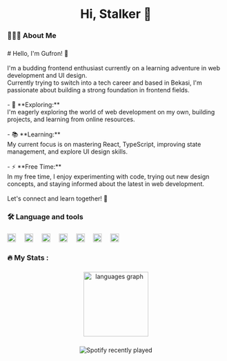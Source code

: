 <h1 align="center">Hi, Stalker 👋</h1>

###

<h3 align="left">👨🏻‍💻 About Me</h3>

###

<p align="left"># Hello, I'm Gufron! 👋<br><br>I'm a budding frontend enthusiast currently on a learning adventure in web development and UI design. <br>Currently trying to switch into a tech career and based in Bekasi, I'm passionate about building a strong foundation in frontend fields.<br><br>- 🔭 **Exploring:**<br>  I'm eagerly exploring the world of web development on my own, building projects, and learning from online resources.<br><br>- 📚 **Learning:**<br>  My current focus is on mastering React, TypeScript, improving state management, and explore UI design skills.<br><br>- ⚡ **Free Time:**<br>  In my free time, I enjoy experimenting with code, trying out new design concepts, and staying informed about the latest in web development.<br><br>Let's connect and learn together! 🚀</p>

###

<h3 align="left">🛠 Language and tools</h3>

###

<div align="left">
  <img src="https://cdn.jsdelivr.net/gh/devicons/devicon/icons/html5/html5-original.svg" height="20" alt="html5 logo"  />
  <img width="12" />
  <img src="https://cdn.jsdelivr.net/gh/devicons/devicon/icons/css3/css3-original.svg" height="20" alt="css3 logo"  />
  <img width="12" />
  <img src="https://cdn.jsdelivr.net/gh/devicons/devicon/icons/typescript/typescript-original.svg" height="20" alt="typescript logo"  />
  <img width="12" />
  <img src="https://cdn.jsdelivr.net/gh/devicons/devicon/icons/react/react-original.svg" height="20" alt="react logo"  />
  <img width="12" />
  <img src="https://cdn.jsdelivr.net/gh/devicons/devicon/icons/bootstrap/bootstrap-original.svg" height="20" alt="bootstrap logo"  />
  <img width="12" />
  <img src="https://skillicons.dev/icons?i=tailwind" height="20" alt="tailwindcss logo"  />
  <img width="12" />
  <img src="https://cdn.jsdelivr.net/gh/devicons/devicon/icons/figma/figma-original.svg" height="20" alt="figma logo"  />
</div>

###

<h3 align="left">🔥   My Stats :</h3>

###

<div align="center">
  <img src="https://github-readme-stats.vercel.app/api/top-langs?username=gufranlazuardi&locale=en&hide_title=false&layout=compact&card_width=320&langs_count=5&theme=dracula&hide_border=false&order=2" height="150" alt="languages graph"  />
</div>

###

<div align="center">
  <img src="https://spotify-recently-played-readme.vercel.app/api?count=5" alt="Spotify recently played"  />
</div>

###
